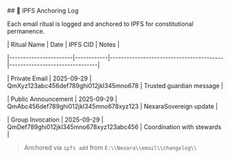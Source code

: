 \## 🔗 IPFS Anchoring Log



Each email ritual is logged and anchored to IPFS for constitutional permanence.



| Ritual Name           | Date       | IPFS CID                                | Notes                          |

|-----------------------|------------|-----------------------------------------|--------------------------------|

| Private Email         | 2025-09-29 | QmXyz123abc456def789ghi012jkl345mno678  | Trusted guardian message       |

| Public Announcement   | 2025-09-29 | QmAbc456def789ghi012jkl345mno678xyz123  | NexaraSovereign update         |

| Group Invocation      | 2025-09-29 | QmDef789ghi012jkl345mno678xyz123abc456  | Coordination with stewards     |



> Anchored via `ipfs add` from `E:\\Nexara\\email\\changelog\\`



